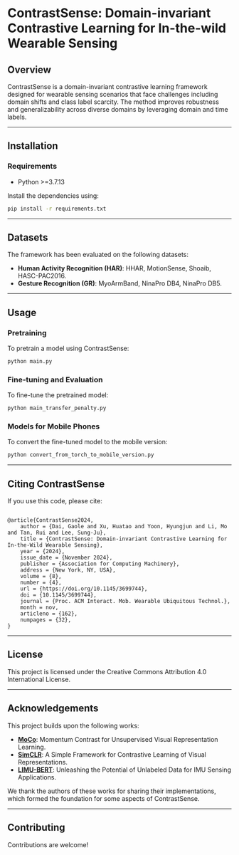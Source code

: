 # ContrastSense: Domain-invariant Contrastive Learning for In-the-wild Wearable Sensing

## Overview
ContrastSense is a domain-invariant contrastive learning framework designed for wearable sensing scenarios that face challenges including domain shifts and class label scarcity. The method improves robustness and generalizability across diverse domains by leveraging domain and time labels. 

---

## Installation
### Requirements
- Python >=3.7.13

Install the dependencies using:
```bash
pip install -r requirements.txt
```

---

## Datasets
The framework has been evaluated on the following datasets:
- **Human Activity Recognition (HAR)**: HHAR, MotionSense, Shoaib, HASC-PAC2016.
- **Gesture Recognition (GR)**: MyoArmBand, NinaPro DB4, NinaPro DB5.


---

## Usage

### Pretraining
To pretrain a model using ContrastSense:
```bash
python main.py
```

### Fine-tuning and Evaluation
To fine-tune the pretrained model:
```bash
python main_transfer_penalty.py
```

### Models for Mobile Phones
To convert the fine-tuned model to the mobile version:
```bash
python convert_from_torch_to_mobile_version.py
```

---

## Citing ContrastSense
If you use this code, please cite:
```

@article{ContrastSense2024,
    author = {Dai, Gaole and Xu, Huatao and Yoon, Hyungjun and Li, Mo and Tan, Rui and Lee, Sung-Ju},
    title = {ContrastSense: Domain-invariant Contrastive Learning for In-the-Wild Wearable Sensing},
    year = {2024},
    issue_date = {November 2024},
    publisher = {Association for Computing Machinery},
    address = {New York, NY, USA},
    volume = {8},
    number = {4},
    url = {https://doi.org/10.1145/3699744},
    doi = {10.1145/3699744},
    journal = {Proc. ACM Interact. Mob. Wearable Ubiquitous Technol.},
    month = nov,
    articleno = {162},
    numpages = {32},
}

```

---

## License
This project is licensed under the Creative Commons Attribution 4.0 International License.

---

## Acknowledgements
This project builds upon the following works:

- **[MoCo](https://github.com/facebookresearch/moco)**: Momentum Contrast for Unsupervised Visual Representation Learning.
- **[SimCLR](https://github.com/google-research/simclr)**: A Simple Framework for Contrastive Learning of Visual Representations.
- **[LIMU-BERT](https://github.com/dapowan/LIMU-BERT-Public)**: Unleashing the Potential of Unlabeled Data for IMU Sensing Applications.

We thank the authors of these works for sharing their implementations, which formed the foundation for some aspects of ContrastSense.

---

## Contributing
Contributions are welcome!

